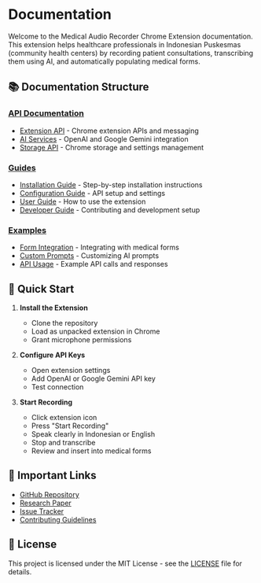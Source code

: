 # Documentation

Welcome to the Medical Audio Recorder Chrome Extension documentation. This extension helps healthcare professionals in Indonesian Puskesmas (community health centers) by recording patient consultations, transcribing them using AI, and automatically populating medical forms.

## 📚 Documentation Structure

### [API Documentation](./api/)
- [Extension API](./api/extension-api.md) - Chrome extension APIs and messaging
- [AI Services](./api/ai-services.md) - OpenAI and Google Gemini integration
- [Storage API](./api/storage-api.md) - Chrome storage and settings management

### [Guides](./guides/)
- [Installation Guide](./guides/installation.md) - Step-by-step installation instructions
- [Configuration Guide](./guides/configuration.md) - API setup and settings
- [User Guide](./guides/user-guide.md) - How to use the extension
- [Developer Guide](./guides/developer-guide.md) - Contributing and development setup

### [Examples](./examples/)
- [Form Integration](./examples/form-integration.md) - Integrating with medical forms
- [Custom Prompts](./examples/custom-prompts.md) - Customizing AI prompts
- [API Usage](./examples/api-usage.md) - Example API calls and responses

## 🚀 Quick Start

1. **Install the Extension**
   - Clone the repository
   - Load as unpacked extension in Chrome
   - Grant microphone permissions

2. **Configure API Keys**
   - Open extension settings
   - Add OpenAI or Google Gemini API key
   - Test connection

3. **Start Recording**
   - Click extension icon
   - Press "Start Recording"
   - Speak clearly in Indonesian or English
   - Stop and transcribe
   - Review and insert into medical forms

## 🔗 Important Links

- [GitHub Repository](https://github.com/naimackerman/LLM_ePuskesmas)
- [Research Paper](https://arxiv.org/abs/2409.17054)
- [Issue Tracker](https://github.com/naimackerman/LLM_ePuskesmas/issues)
- [Contributing Guidelines](../CONTRIBUTING.md)

## 📝 License

This project is licensed under the MIT License - see the [LICENSE](../LICENSE) file for details.
